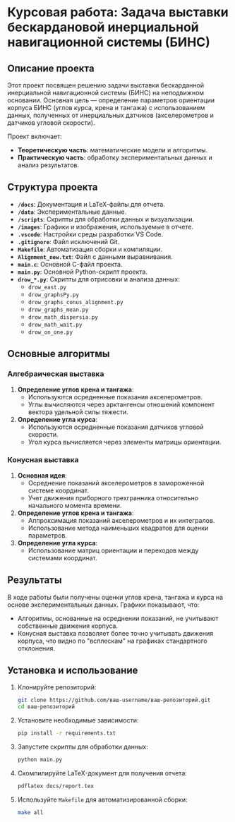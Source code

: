 # Курсовая работа: Задача выставки бескардановой инерциальной навигационной системы (БИНС)

## Описание проекта

Этот проект посвящен решению задачи выставки бескарданной инерциальной навигационной системы (БИНС) на неподвижном основании. Основная цель — определение параметров ориентации корпуса БИНС (углов курса, крена и тангажа) с использованием данных, полученных от инерциальных датчиков (акселерометров и датчиков угловой скорости).

Проект включает:
- **Теоретическую часть**: математические модели и алгоритмы.
- **Практическую часть**: обработку экспериментальных данных и анализ результатов.

## Структура проекта

- **`/docs`**: Документация и LaTeX-файлы для отчета.
- **`/data`**: Экспериментальные данные.
- **`/scripts`**: Скрипты для обработки данных и визуализации.
- **`/images`**: Графики и изображения, используемые в отчете.
- **`.vscode`**: Настройки среды разработки VS Code.
- **`.gitignore`**: Файл исключений Git.
- **`Makefile`**: Автоматизация сборки и компиляции.
- **`Alignment_new.txt`**: Файл с данными выравнивания.
- **`main.c`**: Основной C-файл проекта.
- **`main.py`**: Основной Python-скрипт проекта.
- **`drow_*.py`**: Скрипты для отрисовки и анализа данных:
  - `drow_east.py`
  - `drow_graphsPy.py`
  - `drow_graphs_conus_alignment.py`
  - `drow_graphs_mean.py`
  - `drow_math_dispersia.py`
  - `drow_math_wait.py`
  - `drow_on_one.py`

## Основные алгоритмы

### Алгебраическая выставка
1. **Определение углов крена и тангажа**:
   - Используются осредненные показания акселерометров.
   - Углы вычисляются через арктангенсы отношений компонент вектора удельной силы тяжести.
2. **Определение угла курса**:
   - Используются осредненные показания датчиков угловой скорости.
   - Угол курса вычисляется через элементы матрицы ориентации.

### Конусная выставка
1. **Основная идея**:
   - Осреднение показаний акселерометров в замороженной системе координат.
   - Учет движения приборного трехгранника относительно начального момента времени.
2. **Определение углов крена и тангажа**:
   - Аппроксимация показаний акселерометров и их интегралов.
   - Использование метода наименьших квадратов для оценки параметров.
3. **Определение угла курса**:
   - Использование матриц ориентации и переходов между системами координат.

## Результаты

В ходе работы были получены оценки углов крена, тангажа и курса на основе экспериментальных данных. Графики показывают, что:
- Алгоритмы, основанные на осреднении показаний, не учитывают собственные движения корпуса.
- Конусная выставка позволяет более точно учитывать движения корпуса, что видно по "всплескам" на графиках стандартного отклонения.

## Установка и использование

1. Клонируйте репозиторий:
   ```bash
   git clone https://github.com/ваш-username/ваш-репозиторий.git
   cd ваш-репозиторий
   ```
2. Установите необходимые зависимости:
   ```bash
   pip install -r requirements.txt
   ```
3. Запустите скрипты для обработки данных:
   ```bash
   python main.py
   ```
4. Скомпилируйте LaTeX-документ для получения отчета:
   ```bash
   pdflatex docs/report.tex
   ```
5. Используйте `Makefile` для автоматизированной сборки:
   ```bash
   make all
   ```

   
